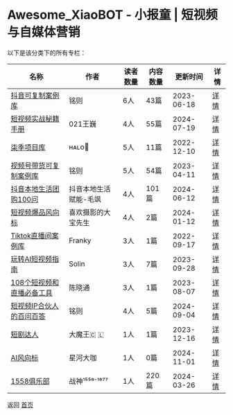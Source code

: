 # Awesome_XiaoBOT - 小报童 | 短视频与自媒体营销

以下是该分类下的所有专栏：

| 名称 | 作者 | 读者数量 | 内容数量 | 更新时间 | 详情 |
|------|------|----------|----------|----------|------|
| [抖音可复制案例库](https://xiaobot.net/p/douyin66?refer=0b133df9-27dc-423b-8101-639049001c13) | 铭则 | 6人 | 43篇 |  2023-06-18 | [详情](data/douyin66.md) |
| [短视频实战秘籍手册](https://xiaobot.net/p/cwww01?refer=0b133df9-27dc-423b-8101-639049001c13) | 021王巍 | 4人 | 55篇 |  2024-07-19 | [详情](data/cwww01.md) |
| [柒季项目库](https://xiaobot.net/p/Halo162?refer=0b133df9-27dc-423b-8101-639049001c13) | ʜᴀʟᴏ🥝 | 5人 | 11篇 |  2022-12-10 | [详情](data/Halo162.md) |
| [视频号带货可复制案例库](https://xiaobot.net/p/shipinhao?refer=0b133df9-27dc-423b-8101-639049001c13) | 铭则 | 5人 | 54篇 |  2023-04-11 | [详情](data/shipinhao.md) |
| [抖音本地生活团购100问](https://xiaobot.net/p/a18629089052?refer=0b133df9-27dc-423b-8101-639049001c13) | 抖音本地生活赋能-毛飒 | 4人 | 101篇 |  2024-06-12 | [详情](data/a18629089052.md) |
| [短视频爆品风向标](https://xiaobot.net/p/dr-baopin?refer=0b133df9-27dc-423b-8101-639049001c13) | 喜欢摄影的大宝先生 | 4人 | 2篇 |  2024-01-12 | [详情](data/dr-baopin.md) |
| [Tiktok直播间案例库](https://xiaobot.net/p/tiktokliveroom?refer=0b133df9-27dc-423b-8101-639049001c13) | Franky | 3人 | 1篇 |  2022-09-17 | [详情](data/tiktokliveroom.md) |
| [玩转AI短视频指南](https://xiaobot.net/p/aizn?refer=0b133df9-27dc-423b-8101-639049001c13) | Solin | 3人 | 7篇 |  2023-09-28 | [详情](data/aizn.md) |
| [108个短视频和直播必备工具](https://xiaobot.net/p/gongju?refer=0b133df9-27dc-423b-8101-639049001c13) | 陈晓通 | 3人 | 1篇 |  2023-08-07 | [详情](data/gongju.md) |
| [短视频IP合伙人的百问百答](https://xiaobot.net/p/mingzeIP?refer=0b133df9-27dc-423b-8101-639049001c13) | 铭则 | 4人 | 5篇 |  2024-09-04 | [详情](data/mingzeIP.md) |
| [短剧达人](https://xiaobot.net/p/DKDJDR?refer=0b133df9-27dc-423b-8101-639049001c13) | 大魔王🇨 🇱 | 1人 | 1篇 |  2023-12-16 | [详情](data/DKDJDR.md) |
| [AI风向标](https://xiaobot.net/p/xingheE92?refer=0b133df9-27dc-423b-8101-639049001c13) | 星河大咖 | 1人 | 0篇 |  2024-11-01 | [详情](data/xingheE92.md) |
| [1558俱乐部](https://xiaobot.net/p/1558?refer=0b133df9-27dc-423b-8101-639049001c13) | 战神¹⁵⁵⁸⁻¹⁶⁷⁷ | 1人 | 220篇 |  2024-03-26 | [详情](data/1558.md) |


返回 [首页](../README.md)
